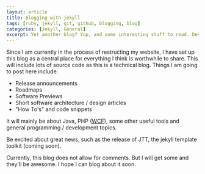 ```yaml
---
layout: article
title: Blogging with jekyll
tags: [ruby, jekyll, git, github, blogging, blog]
categories: [Jekyll, General]
excerpt: Yet another blog? Yup, and some interesting stuff to read. Development announcements, interesting code snippets, oddities from programming languages and much more.
---
```

Since I am currently in the process of restructing my website, I have set up this blog as a central
place for everything I think is worthwhile to share. This will include lots of source code as
this is a technical blog. Things I am going to post here include:

* Release announcements
* Roadmaps
* Software Previews
* Short software architecture / design articles
* "How To's" and code snippets

It will mainly be about Java, PHP \([WCF](http://www.woltlab.com/wcf/)\), some other useful tools 
and general programming / development topics.

Be excited about great news, such as the release of JTT, the jekyll template toolkit (coming soon).


Currently, this blog does not allow for comments. But I will get some and they'll be awesome. I hope
I can blog about it soon.
